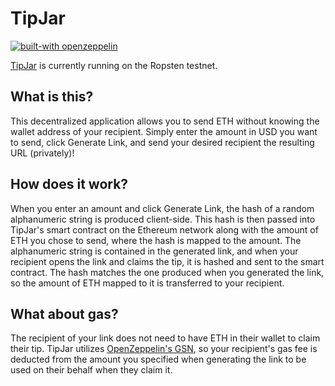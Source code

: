 # TipJar

[![built-with openzeppelin](https://img.shields.io/badge/built%20with-OpenZeppelin-3677FF)](https://docs.openzeppelin.com/)

[TipJar](https://tipjar.link/) is currently running on the Ropsten testnet.

## What is this?

This decentralized application allows you to send ETH without knowing the wallet address of your recipient. Simply enter the amount in USD you want to send, click Generate Link, and send your desired recipient the resulting URL (privately)!

## How does it work?

When you enter an amount and click Generate Link, the hash of a random alphanumeric string is produced client-side. This hash is then passed into TipJar's smart contract on the Ethereum network along with the amount of ETH you chose to send, where the hash is mapped to the amount. The alphanumeric string is contained in the generated link, and when your recipient opens the link and claims the tip, it is hashed and sent to the smart contract. The hash matches the one produced when you generated the link, so the amount of ETH mapped to it is transferred to your recipient.

## What about gas?

The recipient of your link does not need to have ETH in their wallet to claim their tip. TipJar utilizes [OpenZeppelin's GSN](https://docs.openzeppelin.com/learn/sending-gasless-transactions), so your recipient's gas fee is deducted from the amount you specified when generating the link to be used on their behalf when they claim it.
